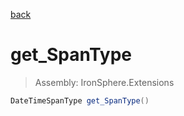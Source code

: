 ﻿

[back](/IronSphere.Extensions/types/DateTimeSpan)

# get_SpanType

> Assembly: IronSphere.Extensions

```csharp
DateTimeSpanType get_SpanType()
```



 
